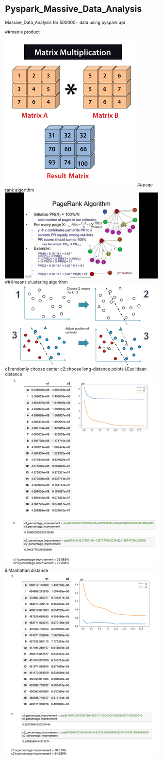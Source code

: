 # Pyspark_Massive_Data_Analysis

Massive_Data_Analysis for 500000+ data using pyspark api

##matrix product
![Variable Declaration](/pyspark_img/matrix-multiplication.png)
##page rank algorithm
![Variable Declaration](/pyspark_img/pagerank.jpeg)
##Kmeans clustering algorithm
![Variable Declaration](/pyspark_img/K-Means-Clustering.png)
c1:randomly choose center 
c2:choose long-distance points
i.Euclidean distance
![Variable Declaration](/pyspark_img/Euclidean.png)
ii.Manhattan distance
![Variable Declaration](/pyspark_img/manhattan.png)
